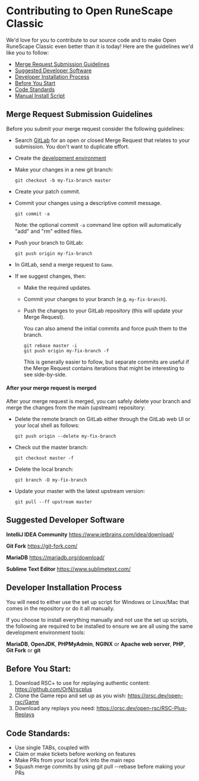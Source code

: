 # Contributing to Open RuneScape Classic

We'd love for you to contribute to our source code and to make Open RuneScape Classic even better than it is
today! Here are the guidelines we'd like you to follow:

* [Merge Request Submission Guidelines](#submit-pr)
* [Suggested Developer Software](#software)
* [Developer Installation Process](#install)
* [Before You Start](#pre)
* [Code Standards](#standards)
* [Manual Install Script](#manual)

## <a name="submit-pr"></a> Merge Request Submission Guidelines
Before you submit your merge request consider the following guidelines:

* Search [GitLab](https://orsc.dev/open-rsc/Game/merge_requests) for an open or closed Merge Request
  that relates to your submission. You don't want to duplicate effort.
* Create the [development environment](#install)
* Make your changes in a new git branch:

    ```shell
    git checkout -b my-fix-branch master
    ```

* Create your patch commit.
* Commit your changes using a descriptive commit message.

    ```shell
    git commit -a
    ```
  Note: the optional commit `-a` command line option will automatically "add" and "rm" edited files.

* Push your branch to GitLab:

    ```shell
    git push origin my-fix-branch
    ```

* In GitLab, send a merge request to `Game`.


* If we suggest changes, then:

  * Make the required updates.
  * Commit your changes to your branch (e.g. `my-fix-branch`).
  * Push the changes to your GitLab repository (this will update your Merge Request).

    You can also amend the initial commits and force push them to the branch.

    ```shell
    git rebase master -i
    git push origin my-fix-branch -f
    ```

    This is generally easier to follow, but separate commits are useful if the Merge Request contains
    iterations that might be interesting to see side-by-side.

#### After your merge request is merged

After your merge request is merged, you can safely delete your branch and merge the changes
from the main (upstream) repository:

* Delete the remote branch on GitLab either through the GitLab web UI or your local shell as follows:

    ```shell
    git push origin --delete my-fix-branch
    ```

* Check out the master branch:

    ```shell
    git checkout master -f
    ```

* Delete the local branch:

    ```shell
    git branch -D my-fix-branch
    ```

* Update your master with the latest upstream version:

    ```shell
    git pull --ff upstream master
    ```

## <a name="software"></a> Suggested Developer Software

**IntelliJ IDEA Community** https://www.jetbrains.com/idea/download/

**Git Fork** https://git-fork.com/

**MariaDB** https://mariadb.org/download/

**Sublime Text Editor** https://www.sublimetext.com/

## <a name="install"></a> Developer Installation Process

You will need to either use the set up script for Windows or Linux/Mac that comes in the repository or do it all manually.

If you choose to install everything manually and not use the set up scripts, the following are required to be installed to ensure we are all using the same development environment tools:

**MariaDB**, **OpenJDK**, **PHPMyAdmin**, **NGINX** or **Apache web server**, **PHP**, **Git Fork** or **git**

## <a name="pre"></a> Before You Start:

1. Download RSC+ to use for replaying authentic content: https://github.com/OrN/rscplus
2. Clone the Game repo and set up as you wish: https://orsc.dev/open-rsc/Game
3. Download any replays you need: https://orsc.dev/open-rsc/RSC-Plus-Replays

## <a name="standards"></a> Code Standards:

- Use single TABs, coupled with <tabspace>
- Claim or make tickets before working on features
- Make PRs from your local fork into the main repo
- Squash merge commits by using git pull --rebase before making your PRs
